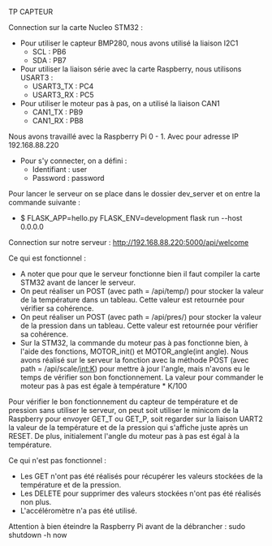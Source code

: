 TP CAPTEUR

Connection sur la carte Nucleo STM32 :
  - Pour utiliser le capteur BMP280, nous avons utilisé la liaison I2C1
       - SCL : PB6
       - SDA : PB7
  - Pour utiliser la liaison série avec la carte Raspberry, nous utilisons USART3 :
       -  USART3_TX : PC4
       -  USART3_RX : PC5
  - Pour utiliser le moteur pas à pas, on a utilisé la liaison CAN1
       - CAN1_TX : PB9
       - CAN1_RX : PB8

Nous avons travaillé avec la Raspberry Pi 0 - 1. Avec pour adresse IP 192.168.88.220
  - Pour s'y connecter, on a défini : 
       - Identifiant : user
       - Password    : password

Pour lancer le serveur on se place dans le dossier dev_server et on entre la commande suivante :
   - $ FLASK_APP=hello.py FLASK_ENV=development flask run --host 0.0.0.0

Connection sur notre serveur : http://192.168.88.220:5000/api/welcome 


Ce qui est fonctionnel :
  - A noter que pour que le serveur fonctionne bien il faut compiler la carte STM32 avant de lancer le serveur.
  - On peut réaliser un POST (avec path = /api/temp/) pour stocker la valeur de la température dans un tableau.
   Cette valeur est retournée pour vérifier sa cohérence.
  - On peut réaliser un POST (avec path = /api/pres/) pour stocker la valeur de la pression dans un tableau.
   Cette valeur est retournée pour vérifier sa cohérence.
  - Sur la STM32, la commande du moteur pas à pas fonctionne bien, à l'aide des fonctions, MOTOR_init() et MOTOR_angle(int angle).
   Nous avons réalisé sur le serveur la fonction avec la méthode POST (avec path = /api/scale/<int:K>) pour mettre à jour l'angle, mais n'avons eu le temps de vérifier son bon fonctionnement.
   La valeur pour commander le moteur pas à pas est égale à température * K/100

Pour vérifier le bon fonctionnement du capteur de température et de pression sans utiliser le serveur, on peut soit utiliser le minicom de la Raspberry pour envoyer GET_T ou GET_P, soit regarder sur la liaison UART2 la valeur de la température et de la pression qui s'affiche juste après un RESET.
De plus, initialement l'angle du moteur pas à pas est égal à la température. 

Ce qui n'est pas fonctionnel :
   - Les GET n'ont pas été réalisés pour récupérer les valeurs stockées de la température et de la pression.
   - Les DELETE pour supprimer des valeurs stockées n'ont pas été réalisés non plus.
   - L'accéléromètre n'a pas été utilisé.

Attention à bien éteindre la Raspberry Pi avant de la débrancher : sudo shutdown -h now
